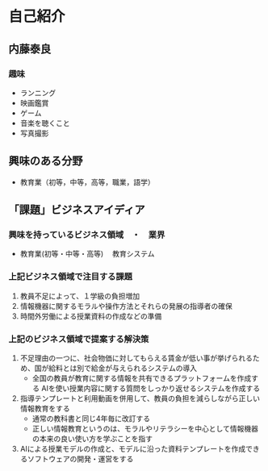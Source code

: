 # 自己紹介


## 内藤泰良


### 趣味
- ランニング
- 映画鑑賞
- ゲーム
- 音楽を聴くこと 
- 写真撮影

## 興味のある分野
- 教育業（初等，中等，高等，職業，語学）
## 「課題」ビジネスアイディア
### 興味を持っているビジネス領域　・　業界
- 教育業(初等・中等・高等) 　教育システム
### 上記ビジネス領域で注目する課題
1. 教員不足によって、１学級の負担増加
2. 情報機器に関するモラルや操作方法とそれらの発展の指導者の確保
3. 時間外労働による授業資料の作成などの準備
 
### 上記のビジネス領域で提案する解決策
1. 不足理由の一つに、社会物価に対してもらえる賃金が低い事が挙げられるため、国が給料とは別で給金が与えられるシステムの導入
    - 全国の教員が教育に関する情報を共有できるプラットフォームを作成する 
   AIを使い授業内容に関する質問をしっかり返せるシステムを作成する
2. 指導テンプレートと利用動画を併用して、教員の負担を減らしながら正しい情報教育をする
    - 通常の教科書と同じ4年毎に改訂する
    - 正しい情報教育というのは、モラルやリテラシーを中心として情報機器の本来の良い使い方を学ぶことを指す
3. AIによる授業モデルの作成と、モデルに沿った資料テンプレートを作成できるソフトウェアの開発・運営をする

